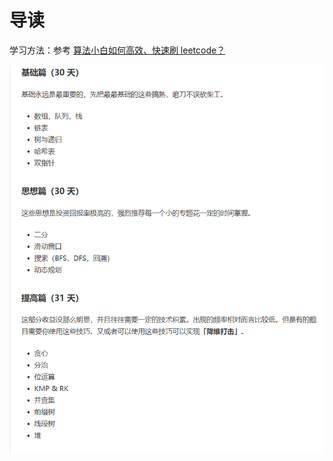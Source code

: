 # 导读


学习方法：参考 [算法小白如何高效、快速刷 leetcode？](https://juejin.cn/post/6844904187247984654)

![](./imgs/20211106182205.png)